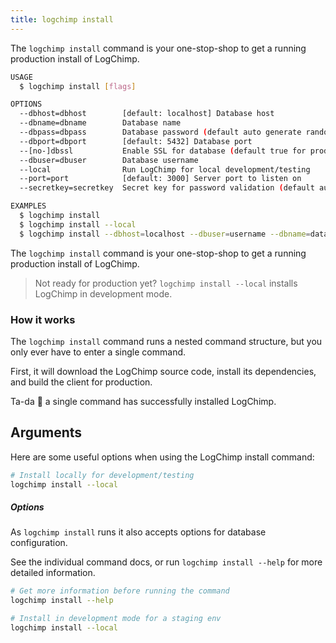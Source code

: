 ```yaml
---
title: logchimp install
---
```


The `logchimp install` command is your one-stop-shop to get a running production install of LogChimp.

```bash
USAGE
  $ logchimp install [flags]

OPTIONS
  --dbhost=dbhost        [default: localhost] Database host
  --dbname=dbname        Database name
  --dbpass=dbpass        Database password (default auto generate random password)
  --dbport=dbport        [default: 5432] Database port
  --[no-]dbssl           Enable SSL for database (default true for production)
  --dbuser=dbuser        Database username
  --local                Run LogChimp for local development/testing
  --port=port            [default: 3000] Server port to listen on
  --secretkey=secretkey  Secret key for password validation (default auto generate random string)

EXAMPLES
  $ logchimp install
  $ logchimp install --local
  $ logchimp install --dbhost=localhost --dbuser=username --dbname=database --dbport=5432
```

The `logchimp install` command is your one-stop-shop to get a running production install of LogChimp.

> Not ready for production yet? `logchimp install --local` installs LogChimp in development mode.

### How it works

The `logchimp install` command runs a nested command structure, but you only ever have to enter a single command.

First, it will download the LogChimp source code, install its dependencies, and build the client for production.

Ta-da 🎉 a single command has successfully installed LogChimp.

## Arguments

Here are some useful options when using the LogChimp install command:

```bash
# Install locally for development/testing
logchimp install --local
```

##### Options

As `logchimp install` runs it also accepts options for database configuration.

See the individual command docs, or run `logchimp install --help` for more detailed information.

```bash
# Get more information before running the command
logchimp install --help

# Install in development mode for a staging env
logchimp install --local
```
